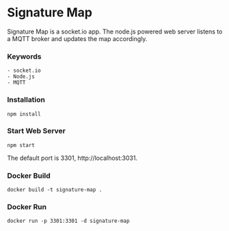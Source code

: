 # Signature Map

Signature Map is a socket.io app.  The node.js powered web server listens to a MQTT broker and updates the map accordingly.

### Keywords
    - socket.io
    - Node.js
    - MQTT

### Installation
```
npm install
```

### Start Web Server
```
npm start
```
The default port is 3301, http://localhost:3031.
  
### Docker Build
```
docker build -t signature-map .
```

### Docker Run
```
docker run -p 3301:3301 -d signature-map
    
